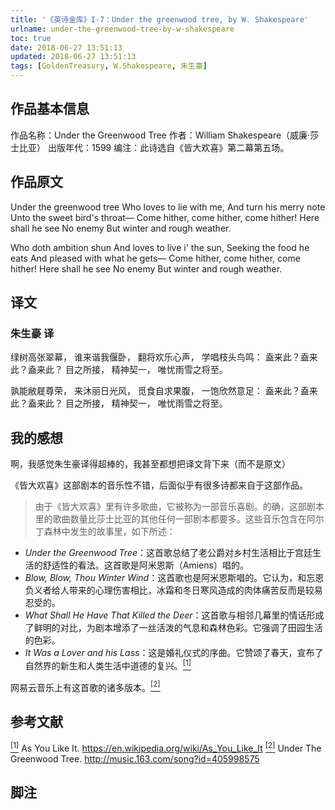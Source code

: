 ```yaml
---
title: '《英诗金库》I-7：Under the greenwood tree, by W. Shakespeare'
urlname: under-the-greenwood-tree-by-w-shakespeare
toc: true
date: 2018-06-27 13:51:13
updated: 2018-06-27 13:51:13
tags: [GoldenTreasury, W.Shakespeare, 朱生豪]
---
```


## 作品基本信息

作品名称：Under the Greenwood Tree
作者：William Shakespeare（威廉·莎士比亚）
出版年代：1599
编注：此诗选自《皆大欢喜》第二幕第五场。

## 作品原文

Under the greenwood tree
Who loves to lie with me,
And turn his merry note
Unto the sweet bird's throat—
Come hither, come hither, come hither!
Here shall he see
No enemy
But winter and rough weather.

Who doth ambition shun
And loves to live i' the sun,
Seeking the food he eats
And pleased with what he gets—
Come hither, come hither, come hither!
Here shall he see
No enemy
But winter and rough weather.

## 译文
### 朱生豪 译

绿树高张翠幕，
谁来谐我偃卧，
翻将欢乐心声，
学唱枝头鸟鸣：
盍来此？盍来此？盍来此？
目之所接，
精神契一，
唯忧雨雪之将至。

孰能敝屣尊荣，
来沐丽日光风，
觅食自求果腹，
一饱欣然意足：
盍来此？盍来此？盍来此？
目之所接，
精神契一，
唯忧雨雪之将至。


## 我的感想

啊，我感觉朱生豪译得超棒的，我甚至都想把译文背下来（而不是原文）

《皆大欢喜》这部剧本的音乐性不错，后面似乎有很多诗都来自于这部作品。

>由于《皆大欢喜》里有许多歌曲，它被称为一部音乐喜剧。的确，这部剧本里的歌曲数量比莎士比亚的其他任何一部剧本都要多。这些音乐包含在阿尔丁森林中发生的故事里，如下所述：
* *Under the Greenwood Tree*：这首歌总结了老公爵对乡村生活相比于宫廷生活的舒适性的看法。这首歌是阿米恩斯（Amiens）唱的。
* *Blow, Blow, Thou Winter Wind*：这首歌也是阿米恩斯唱的。它认为，和忘恩负义者给人带来的心理伤害相比，冰霜和冬日寒风造成的肉体痛苦反而是较易忍受的。
* *What Shall He Have That Killed the Deer*：这首歌与相邻几幕里的情话形成了鲜明的对比，为剧本增添了一丝活泼的气息和森林色彩。它强调了田园生活的色彩。
* *It Was a Lover and his Lass*：这是婚礼仪式的序曲。它赞颂了春天，宣布了自然界的新生和人类生活中道德的复兴。<a href="#bib1" id="bib1ref"><sup>[1]</sup></a>

网易云音乐上有这首歌的诸多版本。<a href="#bib2" id="bib2ref"><sup>[2]</sup></a>

## 参考文献
<a id="bib1" href="#bib1ref"><sup>[1]</sup></a> As You Like It. <https://en.wikipedia.org/wiki/As_You_Like_It>
<a id="bib2" href="#bib2ref"><sup>[2]</sup></a> Under The Greenwood Tree. <http://music.163.com/song?id=405998575>

## 脚注
